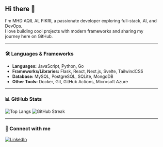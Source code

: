 ## Hi there 👋

I'm MHD AQIL AL FIKRI, a passionate developer exploring full-stack, AI, and DevOps.  
I love building cool projects with modern frameworks and sharing my journey here on GitHub.

---

### 🛠 Languages & Frameworks
- **Languages:** JavaScript, Python, Go
- **Frameworks/Libraries:** Flask, React, Next.js, Svelte, TailwindCSS
- **Database:** MySQL, PostgreSQL, SQLite, MongoDB
- **Other Tools:** Docker, Git, GitHub Actions, Microsoft Azure

---

### 📊 GitHub Stats
![Top Langs](https://github-readme-stats.vercel.app/api/top-langs/?username=aqilfikri20&layout=compact&theme=dark)
![GitHub Streak](https://streak-stats.demolab.com?user=aqilfikri20)




---

### 🔗 Connect with me
[![LinkedIn](https://img.shields.io/badge/LinkedIn-Aqil-blue?style=flat-square&logo=linkedin)](https://www.linkedin.com/in/mhdaqilalfikri)
